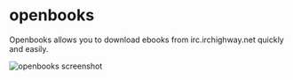 # openbooks

Openbooks allows you to download ebooks from irc.irchighway.net quickly and easily.

![openbooks screenshot](https://github.com/evan-buss/openbooks/raw/master/.github/home_v3.png)
